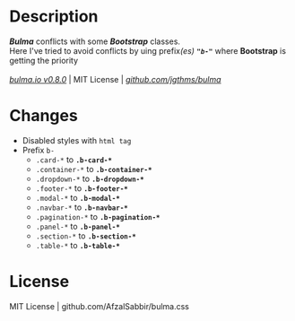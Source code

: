 # Description
<i><strong>Bulma</strong></i> conflicts with some <i><strong>Bootstrap</strong></i> classes.<br>
Here I've tried to avoid conflicts by uing prefix<i>(es)</i> <i><strong>`"b-"`</strong></i> where <strong>Bootstrap</strong> is getting the priority<br><br>
<a href="https://bulma.io"><i>bulma.io v0.8.0</i></a> | MIT License | <a href="https://github.com/jgthms/bulma"><i>github.com/jgthms/bulma</i></a>
# Changes
- Disabled styles with `html tag`
- Prefix `b-`
  - `.card-*`             to <strong>`.b-card-*`</strong>
  - `.container-*`        to <strong>`.b-container-*`</strong>
  - `.dropdown-*`         to <strong>`.b-dropdown-*`</strong>
  - `.footer-*`           to <strong>`.b-footer-*`</strong>
  - `.modal-*`            to <strong>`.b-modal-*`</strong>
  - `.navbar-*`           to <strong>`.b-navbar-*`</strong>
  - `.pagination-*`       to <strong>`.b-pagination-*`</strong>
  - `.panel-*`            to <strong>`.b-panel-*`</strong>
  - `.section-*`          to <strong>`.b-section-*`</strong>
  - `.table-*`            to <strong>`.b-table-*`</strong>
  
# License
MIT License | github.com/AfzalSabbir/bulma.css
